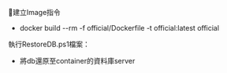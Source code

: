 建立Image指令
- docker build --rm -f official/Dockerfile -t official:latest official

執行RestoreDB.ps1檔案：
- 將db還原至container的資料庫server